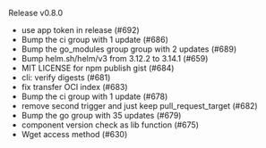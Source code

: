 Release v0.8.0

- use app token in release (#692)
- Bump the ci group with 1 update (#686)
- Bump the go\_modules group group with 2 updates (#689)
- Bump helm.sh/helm/v3 from 3.12.2 to 3.14.1 (#659)
- MIT LICENSE for npm publish gist (#684)
- cli: verify digests (#681)
- fix transfer OCI index (#683)
- Bump the ci group with 1 update (#678)
- remove second trigger and just keep pull\_request\_target (#682)
- Bump the go group with 35 updates (#679)
- component version check as lib function (#675)
- Wget access method (#630)

